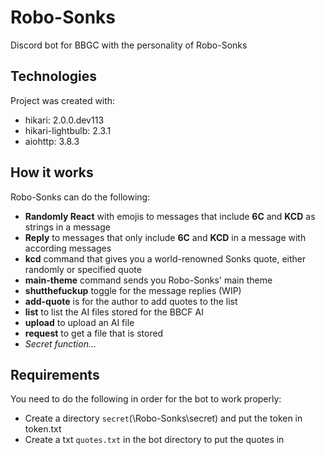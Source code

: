 # Robo-Sonks
Discord bot for BBGC with the personality of Robo-Sonks
	
## Technologies
Project was created with:
* hikari: 2.0.0.dev113
* hikari-lightbulb: 2.3.1
* aiohttp: 3.8.3

## How it works
Robo-Sonks can do the following:
* **Randomly React** with emojis to messages that include **6C** and **KCD** as strings in a message
* **Reply** to messages that only include **6C** and **KCD** in a message with according messages
* **kcd** command that gives you a world-renowned Sonks quote, either randomly or specified quote
* **main-theme** command sends you Robo-Sonks' main theme
* **shutthefuckup** toggle for the message replies (WIP)
* **add-quote** is for the author to add quotes to the list
* **list** to list the AI files stored for the BBCF AI
* **upload** to upload an AI file
* **request** to get a file that is stored
* *Secret function...*

## Requirements
You need to do the following in order for the bot to work properly:
* Create a directory `secret`(\Robo-Sonks\secret\) and put the token in token.txt
* Create a txt `quotes.txt` in the bot directory to put the quotes in
